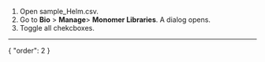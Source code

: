 1. Open sample_Helm.csv.
2. Go to **Bio** > **Manage**> **Monomer Libraries**. A dialog opens.
3. Toggle all chekcboxes.
---
{
  "order": 2
}